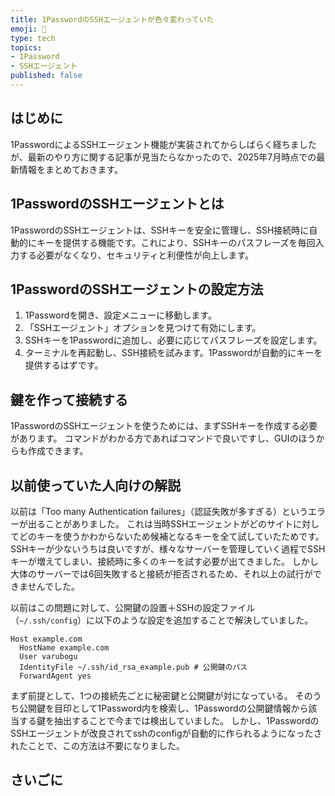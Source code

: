 ```yaml
---
title: 1PasswordのSSHエージェントが色々変わっていた
emoji: 🔑
type: tech
topics:
- 1Password
- SSHエージェント
published: false
---
```


## はじめに

1PasswordによるSSHエージェント機能が実装されてからしばらく経ちましたが、最新のやり方に関する記事が見当たらなかったので、2025年7月時点での最新情報をまとめておきます。

## 1PasswordのSSHエージェントとは

1PasswordのSSHエージェントは、SSHキーを安全に管理し、SSH接続時に自動的にキーを提供する機能です。これにより、SSHキーのパスフレーズを毎回入力する必要がなくなり、セキュリティと利便性が向上します。

## 1PasswordのSSHエージェントの設定方法

1. 1Passwordを開き、設定メニューに移動します。
2. 「SSHエージェント」オプションを見つけて有効にします。
3. SSHキーを1Passwordに追加し、必要に応じてパスフレーズを設定します。
4. ターミナルを再起動し、SSH接続を試みます。1Passwordが自動的にキーを提供するはずです。

## 鍵を作って接続する

1PasswordのSSHエージェントを使うためには、まずSSHキーを作成する必要があります。
コマンドがわかる方であればコマンドで良いですし、GUIのほうからも作成できます。


## 以前使っていた人向けの解説

以前は「Too many Authentication failures」（認証失敗が多すぎる）というエラーが出ることがありました。
これは当時SSHエージェントがどのサイトに対してどのキーを使うかわからないため候補となるキーを全て試していたためです。
SSHキーが少ないうちは良いですが、様々なサーバーを管理していく過程でSSHキーが増えてしまい、接続時に多くのキーを試す必要が出てきました。
しかし大体のサーバーでは6回失敗すると接続が拒否されるため、それ以上の試行ができませんでした。

以前はこの問題に対して、公開鍵の設置＋SSHの設定ファイル（`~/.ssh/config`）に以下のような設定を追加することで解決していました。

```plaintext
Host example.com
  HostName example.com
  User varubogu
  IdentityFile ~/.ssh/id_rsa_example.pub # 公開鍵のパス
  ForwardAgent yes
```

まず前提として、1つの接続先ごとに秘密鍵と公開鍵が対になっている。
そのうち公開鍵を目印として1Password内を検索し、1Passwordの公開鍵情報から該当する鍵を抽出することで今までは検出していました。
しかし、1PasswordのSSHエージェントが改良されてsshのconfigが自動的に作られるようになったされたことで、この方法は不要になりました。

## さいごに